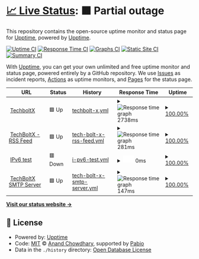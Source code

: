 # [📈 Live Status](https://demo.upptime.js.org): <!--live status--> **🟧 Partial outage**

This repository contains the open-source uptime monitor and status page for [Upptime](https://upptime.js.org), powered by [Upptime](https://github.com/upptime/upptime).

[![Uptime CI](https://github.com/upptime/upptime/workflows/Uptime%20CI/badge.svg)](https://github.com/upptime/upptime/actions?query=workflow%3A%22Uptime+CI%22)
[![Response Time CI](https://github.com/upptime/upptime/workflows/Response%20Time%20CI/badge.svg)](https://github.com/upptime/upptime/actions?query=workflow%3A%22Response+Time+CI%22)
[![Graphs CI](https://github.com/upptime/upptime/workflows/Graphs%20CI/badge.svg)](https://github.com/upptime/upptime/actions?query=workflow%3A%22Graphs+CI%22)
[![Static Site CI](https://github.com/upptime/upptime/workflows/Static%20Site%20CI/badge.svg)](https://github.com/upptime/upptime/actions?query=workflow%3A%22Static+Site+CI%22)
[![Summary CI](https://github.com/upptime/upptime/workflows/Summary%20CI/badge.svg)](https://github.com/upptime/upptime/actions?query=workflow%3A%22Summary+CI%22)

With [Upptime](https://upptime.js.org), you can get your own unlimited and free uptime monitor and status page, powered entirely by a GitHub repository. We use [Issues](https://github.com/upptime/upptime/issues) as incident reports, [Actions](https://github.com/upptime/upptime/actions) as uptime monitors, and [Pages](https://demo.upptime.js.org) for the status page.

<!--start: status pages-->
<!-- This summary is generated by Upptime (https://github.com/upptime/upptime) -->
<!-- Do not edit this manually, your changes will be overwritten -->
<!-- prettier-ignore -->
| URL | Status | History | Response Time | Uptime |
| --- | ------ | ------- | ------------- | ------ |
| <img alt="" src="https://icons.duckduckgo.com/ip3/techboltx.com.ico" height="13"> [TechboltX](https://techboltx.com) | 🟩 Up | [techbolt-x.yml](https://github.com/anishk92/status/commits/HEAD/history/techbolt-x.yml) | <details><summary><img alt="Response time graph" src="./graphs/techbolt-x/response-time-week.png" height="20"> 2738ms</summary><br><a href="https://demo.upptime.js.org/history/techbolt-x"><img alt="Response time 2738" src="https://img.shields.io/endpoint?url=https%3A%2F%2Fraw.githubusercontent.com%2Fanishk92%2Fstatus%2FHEAD%2Fapi%2Ftechbolt-x%2Fresponse-time.json"></a><br><a href="https://demo.upptime.js.org/history/techbolt-x"><img alt="24-hour response time 2738" src="https://img.shields.io/endpoint?url=https%3A%2F%2Fraw.githubusercontent.com%2Fanishk92%2Fstatus%2FHEAD%2Fapi%2Ftechbolt-x%2Fresponse-time-day.json"></a><br><a href="https://demo.upptime.js.org/history/techbolt-x"><img alt="7-day response time 2738" src="https://img.shields.io/endpoint?url=https%3A%2F%2Fraw.githubusercontent.com%2Fanishk92%2Fstatus%2FHEAD%2Fapi%2Ftechbolt-x%2Fresponse-time-week.json"></a><br><a href="https://demo.upptime.js.org/history/techbolt-x"><img alt="30-day response time 2738" src="https://img.shields.io/endpoint?url=https%3A%2F%2Fraw.githubusercontent.com%2Fanishk92%2Fstatus%2FHEAD%2Fapi%2Ftechbolt-x%2Fresponse-time-month.json"></a><br><a href="https://demo.upptime.js.org/history/techbolt-x"><img alt="1-year response time 2738" src="https://img.shields.io/endpoint?url=https%3A%2F%2Fraw.githubusercontent.com%2Fanishk92%2Fstatus%2FHEAD%2Fapi%2Ftechbolt-x%2Fresponse-time-year.json"></a></details> | <details><summary><a href="https://demo.upptime.js.org/history/techbolt-x">100.00%</a></summary><a href="https://demo.upptime.js.org/history/techbolt-x"><img alt="All-time uptime 100.00%" src="https://img.shields.io/endpoint?url=https%3A%2F%2Fraw.githubusercontent.com%2Fanishk92%2Fstatus%2FHEAD%2Fapi%2Ftechbolt-x%2Fuptime.json"></a><br><a href="https://demo.upptime.js.org/history/techbolt-x"><img alt="24-hour uptime 100.00%" src="https://img.shields.io/endpoint?url=https%3A%2F%2Fraw.githubusercontent.com%2Fanishk92%2Fstatus%2FHEAD%2Fapi%2Ftechbolt-x%2Fuptime-day.json"></a><br><a href="https://demo.upptime.js.org/history/techbolt-x"><img alt="7-day uptime 100.00%" src="https://img.shields.io/endpoint?url=https%3A%2F%2Fraw.githubusercontent.com%2Fanishk92%2Fstatus%2FHEAD%2Fapi%2Ftechbolt-x%2Fuptime-week.json"></a><br><a href="https://demo.upptime.js.org/history/techbolt-x"><img alt="30-day uptime 100.00%" src="https://img.shields.io/endpoint?url=https%3A%2F%2Fraw.githubusercontent.com%2Fanishk92%2Fstatus%2FHEAD%2Fapi%2Ftechbolt-x%2Fuptime-month.json"></a><br><a href="https://demo.upptime.js.org/history/techbolt-x"><img alt="1-year uptime 100.00%" src="https://img.shields.io/endpoint?url=https%3A%2F%2Fraw.githubusercontent.com%2Fanishk92%2Fstatus%2FHEAD%2Fapi%2Ftechbolt-x%2Fuptime-year.json"></a></details>
| <img alt="" src="https://icons.duckduckgo.com/ip3/feeds.feedburner.com.ico" height="13"> [TechBoltX - RSS Feed](https://feeds.feedburner.com/techboltx) | 🟩 Up | [tech-bolt-x-rss-feed.yml](https://github.com/anishk92/status/commits/HEAD/history/tech-bolt-x-rss-feed.yml) | <details><summary><img alt="Response time graph" src="./graphs/tech-bolt-x-rss-feed/response-time-week.png" height="20"> 281ms</summary><br><a href="https://demo.upptime.js.org/history/tech-bolt-x-rss-feed"><img alt="Response time 281" src="https://img.shields.io/endpoint?url=https%3A%2F%2Fraw.githubusercontent.com%2Fanishk92%2Fstatus%2FHEAD%2Fapi%2Ftech-bolt-x-rss-feed%2Fresponse-time.json"></a><br><a href="https://demo.upptime.js.org/history/tech-bolt-x-rss-feed"><img alt="24-hour response time 281" src="https://img.shields.io/endpoint?url=https%3A%2F%2Fraw.githubusercontent.com%2Fanishk92%2Fstatus%2FHEAD%2Fapi%2Ftech-bolt-x-rss-feed%2Fresponse-time-day.json"></a><br><a href="https://demo.upptime.js.org/history/tech-bolt-x-rss-feed"><img alt="7-day response time 281" src="https://img.shields.io/endpoint?url=https%3A%2F%2Fraw.githubusercontent.com%2Fanishk92%2Fstatus%2FHEAD%2Fapi%2Ftech-bolt-x-rss-feed%2Fresponse-time-week.json"></a><br><a href="https://demo.upptime.js.org/history/tech-bolt-x-rss-feed"><img alt="30-day response time 281" src="https://img.shields.io/endpoint?url=https%3A%2F%2Fraw.githubusercontent.com%2Fanishk92%2Fstatus%2FHEAD%2Fapi%2Ftech-bolt-x-rss-feed%2Fresponse-time-month.json"></a><br><a href="https://demo.upptime.js.org/history/tech-bolt-x-rss-feed"><img alt="1-year response time 281" src="https://img.shields.io/endpoint?url=https%3A%2F%2Fraw.githubusercontent.com%2Fanishk92%2Fstatus%2FHEAD%2Fapi%2Ftech-bolt-x-rss-feed%2Fresponse-time-year.json"></a></details> | <details><summary><a href="https://demo.upptime.js.org/history/tech-bolt-x-rss-feed">100.00%</a></summary><a href="https://demo.upptime.js.org/history/tech-bolt-x-rss-feed"><img alt="All-time uptime 100.00%" src="https://img.shields.io/endpoint?url=https%3A%2F%2Fraw.githubusercontent.com%2Fanishk92%2Fstatus%2FHEAD%2Fapi%2Ftech-bolt-x-rss-feed%2Fuptime.json"></a><br><a href="https://demo.upptime.js.org/history/tech-bolt-x-rss-feed"><img alt="24-hour uptime 100.00%" src="https://img.shields.io/endpoint?url=https%3A%2F%2Fraw.githubusercontent.com%2Fanishk92%2Fstatus%2FHEAD%2Fapi%2Ftech-bolt-x-rss-feed%2Fuptime-day.json"></a><br><a href="https://demo.upptime.js.org/history/tech-bolt-x-rss-feed"><img alt="7-day uptime 100.00%" src="https://img.shields.io/endpoint?url=https%3A%2F%2Fraw.githubusercontent.com%2Fanishk92%2Fstatus%2FHEAD%2Fapi%2Ftech-bolt-x-rss-feed%2Fuptime-week.json"></a><br><a href="https://demo.upptime.js.org/history/tech-bolt-x-rss-feed"><img alt="30-day uptime 100.00%" src="https://img.shields.io/endpoint?url=https%3A%2F%2Fraw.githubusercontent.com%2Fanishk92%2Fstatus%2FHEAD%2Fapi%2Ftech-bolt-x-rss-feed%2Fuptime-month.json"></a><br><a href="https://demo.upptime.js.org/history/tech-bolt-x-rss-feed"><img alt="1-year uptime 100.00%" src="https://img.shields.io/endpoint?url=https%3A%2F%2Fraw.githubusercontent.com%2Fanishk92%2Fstatus%2FHEAD%2Fapi%2Ftech-bolt-x-rss-feed%2Fuptime-year.json"></a></details>
| <img alt="" src="https://icons.duckduckgo.com/ip3/null.ico" height="13"> [IPv6 test](forwardemail.net) | 🟥 Down | [i-pv6-test.yml](https://github.com/anishk92/status/commits/HEAD/history/i-pv6-test.yml) | <details><summary><img alt="Response time graph" src="./graphs/i-pv6-test/response-time-week.png" height="20"> 0ms</summary><br><a href="https://demo.upptime.js.org/history/i-pv6-test"><img alt="Response time 0" src="https://img.shields.io/endpoint?url=https%3A%2F%2Fraw.githubusercontent.com%2Fanishk92%2Fstatus%2FHEAD%2Fapi%2Fi-pv6-test%2Fresponse-time.json"></a><br><a href="https://demo.upptime.js.org/history/i-pv6-test"><img alt="24-hour response time 0" src="https://img.shields.io/endpoint?url=https%3A%2F%2Fraw.githubusercontent.com%2Fanishk92%2Fstatus%2FHEAD%2Fapi%2Fi-pv6-test%2Fresponse-time-day.json"></a><br><a href="https://demo.upptime.js.org/history/i-pv6-test"><img alt="7-day response time 0" src="https://img.shields.io/endpoint?url=https%3A%2F%2Fraw.githubusercontent.com%2Fanishk92%2Fstatus%2FHEAD%2Fapi%2Fi-pv6-test%2Fresponse-time-week.json"></a><br><a href="https://demo.upptime.js.org/history/i-pv6-test"><img alt="30-day response time 0" src="https://img.shields.io/endpoint?url=https%3A%2F%2Fraw.githubusercontent.com%2Fanishk92%2Fstatus%2FHEAD%2Fapi%2Fi-pv6-test%2Fresponse-time-month.json"></a><br><a href="https://demo.upptime.js.org/history/i-pv6-test"><img alt="1-year response time 0" src="https://img.shields.io/endpoint?url=https%3A%2F%2Fraw.githubusercontent.com%2Fanishk92%2Fstatus%2FHEAD%2Fapi%2Fi-pv6-test%2Fresponse-time-year.json"></a></details> | <details><summary><a href="https://demo.upptime.js.org/history/i-pv6-test">100.00%</a></summary><a href="https://demo.upptime.js.org/history/i-pv6-test"><img alt="All-time uptime 100.00%" src="https://img.shields.io/endpoint?url=https%3A%2F%2Fraw.githubusercontent.com%2Fanishk92%2Fstatus%2FHEAD%2Fapi%2Fi-pv6-test%2Fuptime.json"></a><br><a href="https://demo.upptime.js.org/history/i-pv6-test"><img alt="24-hour uptime 100.00%" src="https://img.shields.io/endpoint?url=https%3A%2F%2Fraw.githubusercontent.com%2Fanishk92%2Fstatus%2FHEAD%2Fapi%2Fi-pv6-test%2Fuptime-day.json"></a><br><a href="https://demo.upptime.js.org/history/i-pv6-test"><img alt="7-day uptime 100.00%" src="https://img.shields.io/endpoint?url=https%3A%2F%2Fraw.githubusercontent.com%2Fanishk92%2Fstatus%2FHEAD%2Fapi%2Fi-pv6-test%2Fuptime-week.json"></a><br><a href="https://demo.upptime.js.org/history/i-pv6-test"><img alt="30-day uptime 100.00%" src="https://img.shields.io/endpoint?url=https%3A%2F%2Fraw.githubusercontent.com%2Fanishk92%2Fstatus%2FHEAD%2Fapi%2Fi-pv6-test%2Fuptime-month.json"></a><br><a href="https://demo.upptime.js.org/history/i-pv6-test"><img alt="1-year uptime 100.00%" src="https://img.shields.io/endpoint?url=https%3A%2F%2Fraw.githubusercontent.com%2Fanishk92%2Fstatus%2FHEAD%2Fapi%2Fi-pv6-test%2Fuptime-year.json"></a></details>
| <img alt="" src="https://icons.duckduckgo.com/ip3/null.ico" height="13"> [TechBoltX SMTP Server](smtp.techboltx.com) | 🟩 Up | [tech-bolt-x-smtp-server.yml](https://github.com/anishk92/status/commits/HEAD/history/tech-bolt-x-smtp-server.yml) | <details><summary><img alt="Response time graph" src="./graphs/tech-bolt-x-smtp-server/response-time-week.png" height="20"> 147ms</summary><br><a href="https://demo.upptime.js.org/history/tech-bolt-x-smtp-server"><img alt="Response time 147" src="https://img.shields.io/endpoint?url=https%3A%2F%2Fraw.githubusercontent.com%2Fanishk92%2Fstatus%2FHEAD%2Fapi%2Ftech-bolt-x-smtp-server%2Fresponse-time.json"></a><br><a href="https://demo.upptime.js.org/history/tech-bolt-x-smtp-server"><img alt="24-hour response time 147" src="https://img.shields.io/endpoint?url=https%3A%2F%2Fraw.githubusercontent.com%2Fanishk92%2Fstatus%2FHEAD%2Fapi%2Ftech-bolt-x-smtp-server%2Fresponse-time-day.json"></a><br><a href="https://demo.upptime.js.org/history/tech-bolt-x-smtp-server"><img alt="7-day response time 147" src="https://img.shields.io/endpoint?url=https%3A%2F%2Fraw.githubusercontent.com%2Fanishk92%2Fstatus%2FHEAD%2Fapi%2Ftech-bolt-x-smtp-server%2Fresponse-time-week.json"></a><br><a href="https://demo.upptime.js.org/history/tech-bolt-x-smtp-server"><img alt="30-day response time 147" src="https://img.shields.io/endpoint?url=https%3A%2F%2Fraw.githubusercontent.com%2Fanishk92%2Fstatus%2FHEAD%2Fapi%2Ftech-bolt-x-smtp-server%2Fresponse-time-month.json"></a><br><a href="https://demo.upptime.js.org/history/tech-bolt-x-smtp-server"><img alt="1-year response time 147" src="https://img.shields.io/endpoint?url=https%3A%2F%2Fraw.githubusercontent.com%2Fanishk92%2Fstatus%2FHEAD%2Fapi%2Ftech-bolt-x-smtp-server%2Fresponse-time-year.json"></a></details> | <details><summary><a href="https://demo.upptime.js.org/history/tech-bolt-x-smtp-server">100.00%</a></summary><a href="https://demo.upptime.js.org/history/tech-bolt-x-smtp-server"><img alt="All-time uptime 100.00%" src="https://img.shields.io/endpoint?url=https%3A%2F%2Fraw.githubusercontent.com%2Fanishk92%2Fstatus%2FHEAD%2Fapi%2Ftech-bolt-x-smtp-server%2Fuptime.json"></a><br><a href="https://demo.upptime.js.org/history/tech-bolt-x-smtp-server"><img alt="24-hour uptime 100.00%" src="https://img.shields.io/endpoint?url=https%3A%2F%2Fraw.githubusercontent.com%2Fanishk92%2Fstatus%2FHEAD%2Fapi%2Ftech-bolt-x-smtp-server%2Fuptime-day.json"></a><br><a href="https://demo.upptime.js.org/history/tech-bolt-x-smtp-server"><img alt="7-day uptime 100.00%" src="https://img.shields.io/endpoint?url=https%3A%2F%2Fraw.githubusercontent.com%2Fanishk92%2Fstatus%2FHEAD%2Fapi%2Ftech-bolt-x-smtp-server%2Fuptime-week.json"></a><br><a href="https://demo.upptime.js.org/history/tech-bolt-x-smtp-server"><img alt="30-day uptime 100.00%" src="https://img.shields.io/endpoint?url=https%3A%2F%2Fraw.githubusercontent.com%2Fanishk92%2Fstatus%2FHEAD%2Fapi%2Ftech-bolt-x-smtp-server%2Fuptime-month.json"></a><br><a href="https://demo.upptime.js.org/history/tech-bolt-x-smtp-server"><img alt="1-year uptime 100.00%" src="https://img.shields.io/endpoint?url=https%3A%2F%2Fraw.githubusercontent.com%2Fanishk92%2Fstatus%2FHEAD%2Fapi%2Ftech-bolt-x-smtp-server%2Fuptime-year.json"></a></details>

<!--end: status pages-->

[**Visit our status website →**](https://demo.upptime.js.org)

## 📄 License

- Powered by: [Upptime](https://github.com/upptime/upptime)
- Code: [MIT](./LICENSE) © [Anand Chowdhary](https://anandchowdhary.com), supported by [Pabio](https://pabio.com)
- Data in the `./history` directory: [Open Database License](https://opendatacommons.org/licenses/odbl/1-0/)
